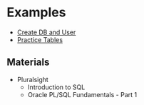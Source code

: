 # Examples
* [Create DB and User](create-db-and-user.sql)
* [Practice Tables](practice-tables.sql)

## Materials
* Pluralsight
	* Introduction to SQL
	* Oracle PL/SQL Fundamentals - Part 1
